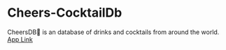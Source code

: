 # Cheers-CocktailDb
CheersDB🥃 is an database of drinks and cocktails from around the world.
[App Link ]( https://qefu6x.codesandbox.io/)
